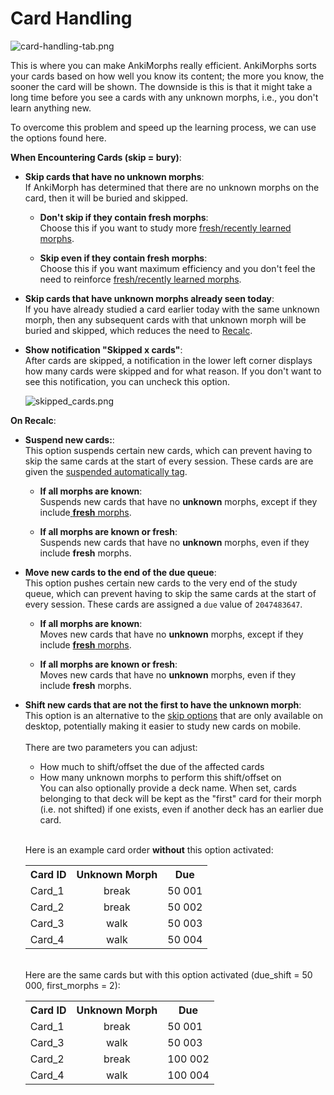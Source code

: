 # Card Handling

![card-handling-tab.png](../../../img/card-handling-tab.png)

This is where you can make AnkiMorphs really efficient. AnkiMorphs sorts
your cards based on how well you know its content; the more you know, the sooner the card will be shown. The downside is
this is that it might take a long time before you see a cards with any unknown morphs, i.e., you don't learn anything
new.

To overcome this problem and speed up the learning process, we can use the options found here.

**When Encountering Cards (skip = bury)**:

* **Skip cards that have no unknown morphs**:  
  If AnkiMorph has determined that there are no unknown morphs on the card, then it will be buried and skipped.
  
    * **Don't skip if they contain fresh morphs**:  
      Choose this if you want to study more [fresh/recently learned morphs](../../glossary.md#fresh-morphs).

    * **Skip even if they contain fresh morphs**:  
      Choose this if you want maximum efficiency and you don't feel the need to reinforce 
      [fresh/recently learned morphs](../../glossary.md#fresh-morphs).
      

* **Skip cards that have unknown morphs already seen today**:  
  If you have already studied a card earlier today with the same unknown morph, then any subsequent cards with that
  unknown morph will be buried and skipped, which reduces the need to [Recalc](../../usage/recalc.md).
* **Show notification "Skipped x cards"**:  
  After cards are skipped, a notification in the lower left corner displays how many cards were skipped and for what
  reason. If you don't want to see this notification, you can uncheck this option.

  ![skipped_cards.png](../../../img/skipped_cards.png)


**On Recalc**:
* **Suspend new cards:**:  
  This option suspends certain new cards, which can prevent having to skip the same
  cards at the start of every session. These cards are are given the [suspended automatically tag](tags.md).

    * **If all morphs are known**:  
      Suspends new cards that have no **unknown** morphs, except if they include[ **fresh** morphs](../../glossary.md#fresh-morphs).

    * **If all morphs are known or fresh**:  
      Suspends new cards that have no **unknown** morphs, even if they include **fresh** morphs.

* **Move new cards to the end of the due queue**:  
  This option pushes certain new cards to the very end of the study queue, which can prevent having to skip the same
  cards at the start of every session. These cards are assigned a `due` value of `2047483647`.

    * **If all morphs are known**:  
      Moves new cards that have no **unknown** morphs, except if they include [**fresh** morphs](../../glossary.md#fresh-morphs).
  
    * **If all morphs are known or fresh**:  
      Moves new cards that have no **unknown** morphs, even if they include **fresh** morphs.

* **Shift new cards that are not the first to have the unknown morph**:  
  This option is an alternative to the [skip options](skip.md) that are only available on desktop, potentially making it
  easier to study new cards on mobile.  
  <br>There are two parameters you can adjust:
    * How much to shift/offset the due of the affected cards
    * How many unknown morphs to perform this shift/offset on
  <br>You can also optionally provide a deck name. When set, cards belonging to that deck
  will be kept as the "first" card for their morph (i.e. not shifted) if one exists, even if
  another deck has an earlier due card.

  <br>Here is an example card order **without** this option activated:
  <div class='morph-variation'>
  <table>
  <tr>
      <th style="text-align: center">Card ID</th>
      <th style="text-align: center">Unknown Morph</th>
      <th style="text-align: center">Due</th>
  </tr>
  <tr>
      <td>Card_1</td>
      <td style="text-align: center">break</td>
      <td>50 001</td>
  </tr>
  <tr>
      <td class="morph-variation-selected_cell">Card_2</td>
      <td class="morph-variation-selected_cell" style="text-align: center">break</td>
      <td class="morph-variation-selected_cell">50 002</td>
  </tr>
  <tr>
      <td>Card_3</td>
      <td style="text-align: center">walk</td>
      <td>50 003</td>
  </tr>
    <tr>
      <td class="morph-variation-selected_cell">Card_4</td>
      <td class="morph-variation-selected_cell" style="text-align: center">walk</td>
      <td class="morph-variation-selected_cell">50 004</td>
  </tr>
  </table>
  </div>

  <br>Here are the same cards but with this option activated (due_shift = 50 000, first_morphs = 2):
  <div class='morph-variation'>
  <table>
  <tr>
      <th style="text-align: center">Card ID</th>
      <th style="text-align: center">Unknown Morph</th>
      <th style="text-align: center">Due</th>
  </tr>
  <tr>
      <td>Card_1</td>
      <td style="text-align: center">break</td>
      <td>50 001</td>
  </tr>
  <tr>
      <td>Card_3</td>
      <td style="text-align: center">walk</td>
      <td>50 003</td>
  </tr>
    <tr>
      <td class="morph-variation-selected_cell">Card_2</td>
      <td class="morph-variation-selected_cell" style="text-align: center">break</td>
      <td class="morph-variation-selected_cell">100 002</td>
  </tr>
    <tr>
      <td class="morph-variation-selected_cell">Card_4</td>
      <td class="morph-variation-selected_cell" style="text-align: center">walk</td>
      <td class="morph-variation-selected_cell">100 004</td>
  </tr>
  </table>
  </div>
  <br>
